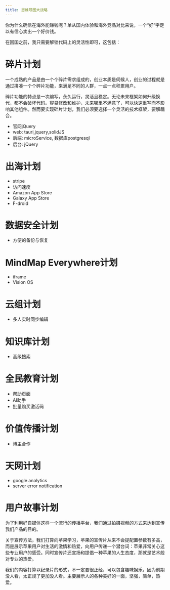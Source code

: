 ```yaml
---
title: 思维导图大战略
---
```


你为什么确信在海外能赚钱呢？单从国内体验和海外竞品对比来说，一个“好”字足以有信心卖出一个好价钱。

在回国之前，我只需要解锁代码上的灵活性即可，这包括：

# 碎片计划

一个成熟的产品是由一个个碎片需求组成的，创业本质是伺候人，创业的过程就是通过拼凑一个个碎片功能，来满足不同的人群，一点一点积累用户。

碎片功能的特点是一次编写，永久运行，灵活且稳定。无论未来框架如何升级换代，都不会破坏代码。容易修改和维护，未来哪里不满意了，可以快速重写而不影响其他组件。然而要实现碎片计划，我们必须要选择一个灵活的技术框架，要解耦合。

- 官网jQuery
- web: tauri,jquery,solidJS
- 后端: microService, 数据库postgresql
- 后台: jQuery

# 出海计划

- stripe
- 访问速度
- Amazon App Store
- Galaxy App Store
- F-droid

# 数据安全计划
- 方便的备份与恢复

# MindMap Everywhere计划

- iframe
- Vision OS

# 云组计划

- 多人实时同步编辑

# 知识库计划

- 高级搜索

# 全民教育计划

- 帮助页面
- AI助手
- 批量购买激活码

# 价值传播计划
- 博主合作

# 天网计划

- google analytics
- server error notification

# 用户故事计划

为了利用好自媒体这样一个流行的传播平台，我们通过拍摄视频的方式来达到宣传我们产品的目的。

关于宣传方法，我们打算向苹果学习，苹果的宣传片从来不会提配置参数有多高，而是展示苹果用户对生活的激情和热爱，向用户传递一个潜台词：苹果非常关心这些专业用户的感受。同时宣传片还宣扬和提倡一种苹果的人生态度，那就是艺术般对专业的热爱。

我们的内容打算以纪录片的形式，不一定要很正经，可以包含趣味娱乐，因为前期没人看，太正规了更加没人看。主要展示人的各种美好的一面，坚强，简单，热爱。